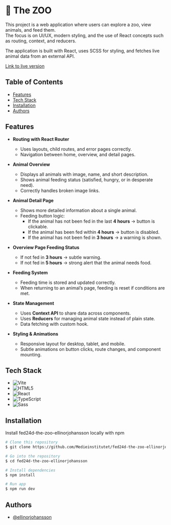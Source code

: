 # 🦁 The ZOO

This project is a web application where users can explore a zoo, view animals, and feed them.  
The focus is on UI/UX, modern styling, and the use of React concepts such as routing, context, and reducers.

The application is built with React, uses SCSS for styling, and fetches live animal data from an external API.

[Link to live version](https://medieinstitutet.github.io/fed24d-the-zoo-ellinorjohansson/)

## Table of Contents

- [Features](#features)
- [Tech Stack](#tech-stack)
- [Installation](#installation)
- [Authors](#authors)

## Features
- **Routing with React Router**
  - Uses layouts, child routes, and error pages correctly.
  - Navigation between home, overview, and detail pages.

- **Animal Overview**
  - Displays all animals with image, name, and short description.
  - Shows animal feeding status (satisfied, hungry, or in desperate need).
  - Correctly handles broken image links.

- **Animal Detail Page**
  - Shows more detailed information about a single animal.
  - Feeding button logic:
    - If the animal has not been fed in the last **4 hours** → button is clickable.  
    - If the animal has been fed within **4 hours** → button is disabled.  
    - If the animal has not been fed in **3 hours** → a warning is shown.  

- **Overview Page Feeding Status**
  - If not fed in **3 hours** → subtle warning.  
  - If not fed in **5 hours** → strong alert that the animal needs food.

- **Feeding System**
  - Feeding time is stored and updated correctly.  
  - When returning to an animal’s page, feeding is reset if conditions are met.

- **State Management**
  - Uses **Context API** to share data across components.  
  - Uses **Reducers** for managing animal state instead of plain state.
  - Data fetching with custom hook.

- **Styling & Animations**  
  - Responsive layout for desktop, tablet, and mobile.  
  - Subtle animations on button clicks, route changes, and component mounting.

## Tech Stack

- ![Vite](https://img.shields.io/badge/Vite-%23646CFF.svg?style=for-the-badge&logo=vite&logoColor=white)
- ![HTML5](https://img.shields.io/badge/HTML5-%23E34F26.svg?style=for-the-badge&logo=html5&logoColor=white)
- ![React](https://img.shields.io/badge/React-%2361DAFB.svg?style=for-the-badge&logo=react&logoColor=black)
- ![TypeScript](https://img.shields.io/badge/TypeScript-%23007ACC.svg?style=for-the-badge&logo=typescript&logoColor=white)
- ![Sass](https://img.shields.io/badge/Sass-%23CC6699.svg?style=for-the-badge&logo=sass&logoColor=white)

## Installation

Install fed24d-the-zoo-ellinorjohansson locally with npm

```bash
# Clone this repository
$ git clone https://github.com/Medieinstitutet/fed24d-the-zoo-ellinorjohansson

# Go into the repository
$ cd fed24d-the-zoo-ellinorjohansson

# Install dependencies
$ npm install

# Run app
$ npm run dev
```

## Authors

- [@ellinorjohansson](https://www.github.com/ellinorjohansson)


